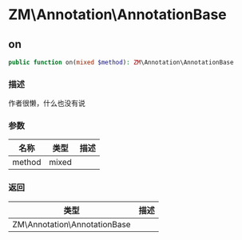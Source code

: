 # ZM\Annotation\AnnotationBase

## on

```php
public function on(mixed $method): ZM\Annotation\AnnotationBase
```

### 描述

作者很懒，什么也没有说

### 参数

| 名称 | 类型 | 描述 |
| -------- | ---- | ----------- |
| method | mixed |  |

### 返回

| 类型 | 描述 |
| ---- | ----------- |
| ZM\Annotation\AnnotationBase |  |
